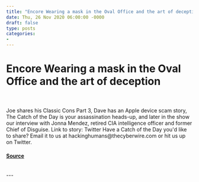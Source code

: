 ```yaml
---
title: "Encore Wearing a mask in the Oval Office and the art of deception"
date: Thu, 26 Nov 2020 06:00:00 -0000
draft: false
type: posts
categories: 
- 
---
```

# Encore Wearing a mask in the Oval Office and the art of deception

<br/>

<br/>
Joe shares his Classic Cons Part 3, Dave has an Apple device scam story, The Catch of the Day is your assassination heads-up, and later in the show our interview with Jonna Mendez, retired CIA intelligence officer and former Chief of Disguise. Link to story: Twitter Have a Catch of the Day you'd like to share? Email it to us at hackinghumans@thecyberwire.com or hit us up on Twitter.

#### [Source]()

<br/>
---
